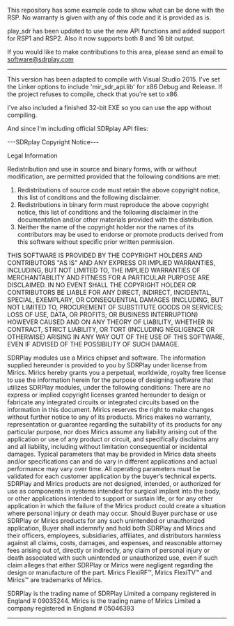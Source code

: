 This repository has some example code to show what can be done with
the RSP. No warranty is given with any of this code and it is
provided as is.

play_sdr has been updated to use the new API functions and added support
for RSP1 and RSP2. Also it now supports both 8 and 16 bit output.

If you would like to make contributions to this area, please send an
email to software@sdrplay.com

------

This version has been adapted to compile with Visual Studio 2015. I've set the Linker options to include 'mir_sdr_api.lib' for x86 Debug and Release. If the project refuses to compile, check that you're set to x86.

I've also included a finished 32-bit EXE so you can use the app without compiling.

And since I'm including official SDRplay API files:

---SDRplay Copyright Notice---

Legal Information

Redistribution and use in source and binary forms, with or without modification, are permitted provided that the following
conditions are met:

1. Redistributions of source code must retain the above copyright notice, this list of conditions and the following disclaimer.
2. Redistributions in binary form must reproduce the above copyright notice, this list of conditions and the following disclaimer
in the documentation and/or other materials provided with the distribution.
3. Neither the name of the copyright holder nor the names of its contributors may be used to endorse or promote products
derived from this software without specific prior written permission.

THIS SOFTWARE IS PROVIDED BY THE COPYRIGHT HOLDERS AND CONTRIBUTORS "AS IS" AND ANY EXPRESS OR
IMPLIED WARRANTIES, INCLUDING, BUT NOT LIMITED TO, THE IMPLIED WARRANTIES OF MERCHANTABILITY AND
FITNESS FOR A PARTICULAR PURPOSE ARE DISCLAIMED. IN NO EVENT SHALL THE COPYRIGHT HOLDER OR
CONTRIBUTORS BE LIABLE FOR ANY DIRECT, INDIRECT, INCIDENTAL, SPECIAL, EXEMPLARY, OR
CONSEQUENTIAL DAMAGES (INCLUDING, BUT NOT LIMITED TO, PROCUREMENT OF SUBSTITUTE GOODS OR
SERVICES; LOSS OF USE, DATA, OR PROFITS; OR BUSINESS INTERRUPTION) HOWEVER CAUSED AND ON ANY
THEORY OF LIABILITY, WHETHER IN CONTRACT, STRICT LIABILITY, OR TORT (INCLUDING NEGLIGENCE OR
OTHERWISE) ARISING IN ANY WAY OUT OF THE USE OF THIS SOFTWARE, EVEN IF ADVISED OF THE POSSIBILITY
OF SUCH DAMAGE.

SDRPlay modules use a Mirics chipset and software. The information supplied hereunder is provided to you by SDRPlay
under license from Mirics. Mirics hereby grants you a perpetual, worldwide, royalty free license to use the information herein
for the purpose of designing software that utilizes SDRPlay modules, under the following conditions:
There are no express or implied copyright licenses granted hereunder to design or fabricate any integrated circuits or
integrated circuits based on the information in this document. Mirics reserves the right to make changes without further notice
to any of its products. Mirics makes no warranty, representation or guarantee regarding the suitability of its products for any
particular purpose, nor does Mirics assume any liability arising out of the application or use of any product or circuit, and
specifically disclaims any and all liability, including without limitation consequential or incidental damages. Typical parameters that may be provided in Mirics data sheets and/or specifications can and do vary in different applications and actual
performance may vary over time. All operating parameters must be validated for each customer application by the buyer’s
technical experts. SDRPlay and Mirics products are not designed, intended, or authorized for use as components in systems
intended for surgical implant into the body, or other applications intended to support or sustain life, or for any other application in which the failure of the Mirics product could create a situation where personal injury or death may occur. Should Buyer purchase or use SDRPlay or Mirics products for any such unintended or unauthorized application, Buyer shall indemnify and
hold both SDRPlay and Mirics and their officers, employees, subsidiaries, affiliates, and distributors harmless against all
claims, costs, damages, and expenses, and reasonable attorney fees arising out of, directly or indirectly, any claim of personal
injury or death associated with such unintended or unauthorized use, even if such claim alleges that either SDRPlay or Mirics
were negligent regarding the design or manufacture of the part. Mirics FlexiRF™, Mirics FlexiTV™ and Mirics™ are
trademarks of Mirics.

SDRPlay is the trading name of SDRPlay Limited a company registered in England # 09035244.
Mirics is the trading name of Mirics Limited a company registered in England # 05046393

------------------------------
